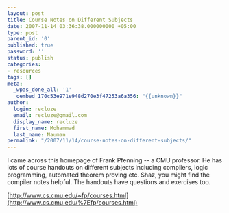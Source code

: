 ```yaml
---
layout: post
title: Course Notes on Different Subjects
date: 2007-11-14 03:36:38.000000000 +05:00
type: post
parent_id: '0'
published: true
password: ''
status: publish
categories:
- resources
tags: []
meta:
  _wpas_done_all: '1'
  _oembed_170c53e971e948d270e3f47253a6a356: "{{unknown}}"
author:
  login: recluze
  email: recluze@gmail.com
  display_name: recluze
  first_name: Mohammad
  last_name: Nauman
permalink: "/2007/11/14/course-notes-on-different-subjects/"
---
```

I came across this homepage of Frank Pfenning -- a CMU professor. He has lots of course handouts on different subjects including compilers, logic programming, automated theorem proving etc. Shaz, you might find the compiler notes helpful. The handouts have questions and exercises too.

[http://www.cs.cmu.edu/~fp/courses.html](http://www.cs.cmu.edu/%7Efp/courses.html)

